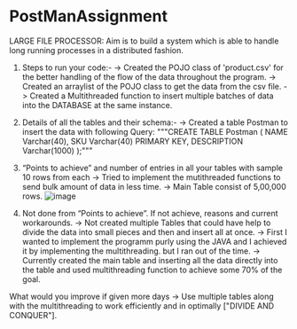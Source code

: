 # PostManAssignment
LARGE FILE PROCESSOR: Aim is to build a system which is able to handle long running processes in a distributed fashion.
1. Steps to run your code:-
  -> Created the POJO class of 'product.csv' for the better handling of the flow of the data throughout the program.
  -> Created an arraylist of the POJO class to get the data from the csv file.
  -> Created a Multithreaded function to insert multiple batches of data into the DATABASE at the same instance.


2. Details of all the tables and their schema:-
  -> Created a table Postman to insert the data with following Query:
  """CREATE TABLE Postman (
  NAME Varchar(40),
  SKU Varchar(40) PRIMARY KEY,
  DESCRIPTION Varchar(1000)
  );"""

3. “Points to achieve” and number of entries in all your tables with sample 10 rows from each
-> Tried to implement the mutithreaded functions to send bulk amount of data in less time. 
-> Main Table consist of 5,00,000 rows.
![image](https://user-images.githubusercontent.com/73744393/135102192-3288c926-e98e-456b-ac29-aafa3a5b9680.png)

4. Not done from “Points to achieve”. If not achieve, reasons and current workarounds.
-> Not created multiple Tables that could have help to divide the data into small pieces and then and insert all at once.
-> First I wanted to implement the programm purly using the JAVA and I achieved it by implementing the multithreading. but I ran out of the time.
-> Currently created the main table and inserting all the data directly into the table and used multithreading function to achieve some 70% of the goal.

What would you improve if given more days
-> Use multiple tables along with the multithreading to work efficiently and in optimally ["DIVIDE AND CONQUER"].

